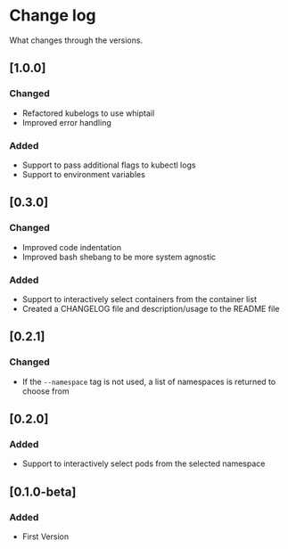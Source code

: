 # Change log
What changes through the versions.

## [1.0.0]
### Changed
 - Refactored kubelogs to use whiptail
 - Improved error handling
### Added
 - Support to pass additional flags to kubectl logs
 - Support to environment variables

## [0.3.0]
### Changed
 - Improved code indentation
 - Improved bash shebang to be more system agnostic
### Added
 - Support to interactively select containers from the container list
 - Created a CHANGELOG file and description/usage to the README file

## [0.2.1]
### Changed
 - If the `--namespace` tag is not used, a list of namespaces is returned to choose from

## [0.2.0]
### Added
 - Support to interactively select pods from the selected namespace

## [0.1.0-beta]
### Added
 - First Version
